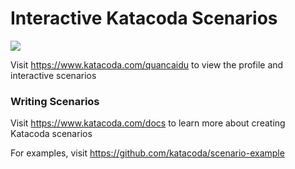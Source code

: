 # Interactive Katacoda Scenarios

[![](http://shields.katacoda.com/katacoda/quancaidu/count.svg)](https://www.katacoda.com/quancaidu "Get your profile on Katacoda.com")

Visit https://www.katacoda.com/quancaidu to view the profile and interactive scenarios

### Writing Scenarios
Visit https://www.katacoda.com/docs to learn more about creating Katacoda scenarios

For examples, visit https://github.com/katacoda/scenario-example
